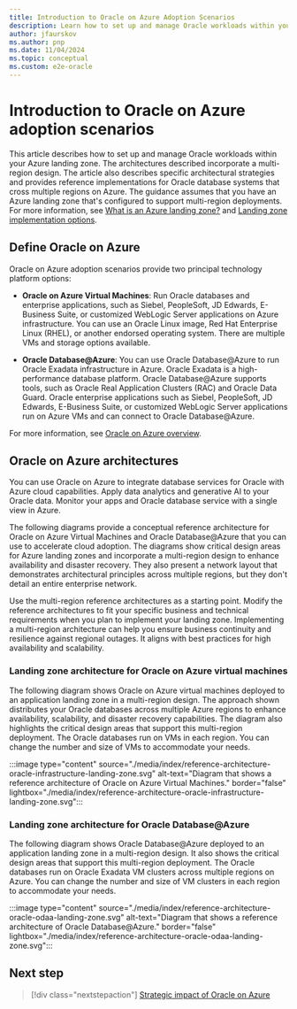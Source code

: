 ```yaml
---
title: Introduction to Oracle on Azure Adoption Scenarios
description: Learn how to set up and manage Oracle workloads within your Azure landing zone. See reference implementations for Oracle database systems on Azure.
author: jfaurskov
ms.author: pnp
ms.date: 11/04/2024
ms.topic: conceptual
ms.custom: e2e-oracle
---
```

# Introduction to Oracle on Azure adoption scenarios

This article describes how to set up and manage Oracle workloads within your Azure landing zone. The architectures described incorporate a multi-region design. The article also describes specific architectural strategies and provides reference implementations for Oracle database systems that cross multiple regions on Azure. The guidance assumes that you have an Azure landing zone that's configured to support multi-region deployments. For more information, see [What is an Azure landing zone?](/azure/cloud-adoption-framework/ready/landing-zone/implementation-options) and [Landing zone implementation options](/azure/cloud-adoption-framework/ready/landing-zone/implementation-options).

## Define Oracle on Azure

Oracle on Azure adoption scenarios provide two principal technology platform options:

- **Oracle on Azure Virtual Machines**: Run Oracle databases and enterprise applications, such as Siebel, PeopleSoft, JD Edwards, E-Business Suite, or customized WebLogic Server applications on Azure infrastructure. You can use an Oracle Linux image, Red Hat Enterprise Linux (RHEL), or another endorsed operating system. There are multiple VMs and storage options available.

- **Oracle Database@Azure**: You can use Oracle Database@Azure to run Oracle Exadata infrastructure in Azure. Oracle Exadata is a high-performance database platform. Oracle Database@Azure supports tools, such as Oracle Real Application Clusters (RAC) and Oracle Data Guard. Oracle enterprise applications such as Siebel, PeopleSoft, JD Edwards, E-Business Suite, or customized WebLogic Server applications run on Azure VMs and can connect to Oracle Database@Azure.

For more information, see [Oracle on Azure overview](/azure/oracle/oracle-azure-overview).

## Oracle on Azure architectures

You can use Oracle on Azure to integrate database services for Oracle with Azure cloud capabilities. Apply data analytics and generative AI to your Oracle data. Monitor your apps and Oracle database service with a single view in Azure.

The following diagrams provide a conceptual reference architecture for Oracle on Azure Virtual Machines and Oracle Database@Azure that you can use to accelerate cloud adoption. The diagrams show critical design areas for Azure landing zones and incorporate a multi-region design to enhance availability and disaster recovery. They also present a network layout that demonstrates architectural principles across multiple regions, but they don't detail an entire enterprise network.

Use the multi-region reference architectures as a starting point. Modify the reference architectures to fit your specific business and technical requirements when you plan to implement your landing zone. Implementing a multi-region architecture can help you ensure business continuity and resilience against regional outages. It aligns with best practices for high availability and scalability.

### Landing zone architecture for Oracle on Azure virtual machines

The following diagram shows Oracle on Azure virtual machines deployed to an application landing zone in a multi-region design. The approach shown distributes your Oracle databases across multiple Azure regions to enhance availability, scalability, and disaster recovery capabilities. The diagram also highlights the critical design areas that support this multi-region deployment. The Oracle databases run on VMs in each region. You can change the number and size of VMs to accommodate your needs. 

:::image type="content" source="./media/index/reference-architecture-oracle-infrastructure-landing-zone.svg" alt-text="Diagram that shows a reference architecture of Oracle on Azure Virtual Machines." border="false" lightbox="./media/index/reference-architecture-oracle-infrastructure-landing-zone.svg":::

### Landing zone architecture for Oracle Database@Azure

The following diagram shows Oracle Database@Azure deployed to an application landing zone in a multi-region design. It also shows the critical design areas that support this multi-region deployment. The Oracle databases run on Oracle Exadata VM clusters across multiple regions on Azure. You can change the number and size of VM clusters in each region to accommodate your needs.

:::image type="content" source="./media/index/reference-architecture-oracle-odaa-landing-zone.svg" alt-text="Diagram that shows a reference architecture of Oracle Database@Azure." border="false" lightbox="./media/index/reference-architecture-oracle-odaa-landing-zone.svg":::

## Next step

> [!div class="nextstepaction"]
> [Strategic impact of Oracle on Azure](oracle-landing-zone-strategy.md)
